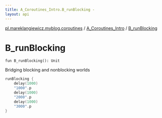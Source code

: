 ```yaml
---
title: A_Coroutines_Intro.B_runBlocking - 
layout: api
---
```


<div class='api-docs-breadcrumbs'><a href="../index.html">pl.mareklangiewicz.myblog.coroutines</a> / <a href="index.html">A_Coroutines_Intro</a> / <a href=".">B_runBlocking</a></div>

# B_runBlocking

<div class="signature"><code><span class="keyword">fun </span><span class="identifier">B_runBlocking</span><span class="symbol">(</span><span class="symbol">)</span><span class="symbol">: </span><span class="identifier">Unit</span></code></div>

Bridging blocking and nonblocking worlds

``` kotlin
runBlocking {
    delay(1000)
    "1000".p
    delay(1000)
    "2000".p
    delay(1000)
    "3000".p
}
```

